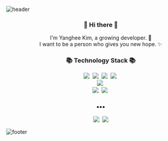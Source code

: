 ![header](https://capsule-render.vercel.app/api?type=wave&color=timeAuto&height=170&section=header&text=Icanfly();&fontColor=090707&fontAlignY=65&fontSize=90)


<h3 align="center"> 👋 Hi there 👋 </h3>
<p align="center">
I'm Yanghee Kim, a growing developer. 🌱 <br>
I want to be a person who gives you new hope. ✨
</p>
<h3 align="center">📚 Technology Stack 📚</h3>
<p align="center">
  <img src="https://img.shields.io/badge/-JAVA-red"/>&nbsp
  <img src="https://img.shields.io/badge/-JAVASCRIPT-orange"/>&nbsp
  <img src="https://img.shields.io/badge/-Oracle-yellow"/>&nbsp
   <img src="https://img.shields.io/badge/-HTML/CSS-yellowgreen"/>&nbsp
  <br>
  <img src="https://img.shields.io/badge/-Spring-green"/>&nbsp
  <br>
  <img src="https://img.shields.io/badge/-AWS-black"/>&nbsp
  <img src="https://img.shields.io/badge/-Git-black"/>&nbsp
</p>

<h3 align="center">•••</h3>

<p align="center">
  <a href="#"><img src="https://img.shields.io/badge/Tech%20Blog-11B48A?style=flat-square&logo=Vimeo&logoColor=white&link=https://velog.io/@new_wisdom"/></a>&nbsp
  <a href="#"><img src="https://img.shields.io/badge/Gmail-d14836?style=flat-square&logo=Gmail&logoColor=white&link=mailto:wlgp2500@gmail.com"/></a>
  
</p>

![footer](https://capsule-render.vercel.app/api?type=wave&color=timeAuto&height=100&section=footer)

